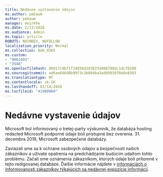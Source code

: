 ```yaml
---
title: Nedávne vystavenie údajov
ms.author: pebaum
author: pebaum
manager: mnirkhe
ms.date: 2/12/2020
ms.audience: Admin
ms.topic: article
ROBOTS: NOINDEX, NOFOLLOW
localization_priority: Normal
ms.collection: Adm_O365
ms.custom:
- "9001493"
- "3548"
ms.openlocfilehash: d6017c9b71f34856d2d3823a960798dc1dcf8280
ms.sourcegitcommit: ad6ae646d8b99f3c3b864ba3adb093970e8e8393
ms.translationtype: MT
ms.contentlocale: sk-SK
ms.lasthandoff: 02/14/2020
ms.locfileid: "41989960"
---
```

# <a name="recent-data-exposure"></a>Nedávne vystavenie údajov

Microsoft bol informovaný o tretej-party výskumník, že databáza hosting redacted Microsoft podporné údaje boli prístupné bez overenia. 31. decembra 2019, Microsoft zabezpečené databázy.

Zaviazali sme sa k ochrane osobných údajov a bezpečnosti našich zákazníkov a užívate opatrenia na predchádzanie budúcim udaltom tohto problému. Začali sme oznámenia zákazníkom, ktorých údaje boli prítomné v tejto redigovanej databáze. Ďalšie informácie nájdete v [informáciách o informovanosti zákazníkov týkajúcich sa nedávnej expozície informácií](https://aka.ms/privacyinfo).

